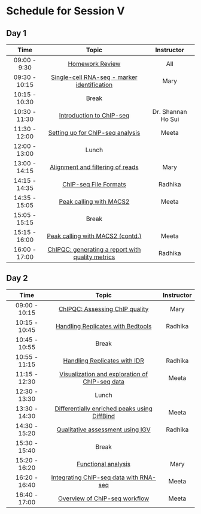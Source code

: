# Schedule for Session V


## Day 1

| Time            |   Topic  | Instructor |
|:------------------------:|:----------:|:--------:|
|09:00 - 9:30 | [Homework Review]() | All |
|09:30 - 10:15 | [Single-cell RNA-seq - marker identification](https://hbctraining.github.io/In-depth-NGS-Data-Analysis-Course/sessionIV/lessons/SC_marker_identification.html) | Mary |
|10:15 - 10:30 | Break | |
|10:30 - 11:30 | [Introduction to ChIP-seq](https://github.com/hbctraining/In-depth-NGS-Data-Analysis-Course/blob/master/sessionV/slides/Introduction%20to%20ChIP-seq%20Summer%202018.pdf) | Dr. Shannan Ho Sui |
|11:30 - 12:00 | [Setting up for ChIP-seq analysis](https://hbctraining.github.io/In-depth-NGS-Data-Analysis-Course/sessionV/lessons/01_Intro_chipseq_data_organization.html) | Meeta |
|12:00 - 13:00 | Lunch | |
|13:00 - 14:15 | [Alignment and filtering of reads](https://hbctraining.github.io/In-depth-NGS-Data-Analysis-Course/sessionV/lessons/03_align_and_filtering.html) | Mary |
|14:15 - 14:35 | [ChIP-seq File Formats](https://github.com/hbctraining/In-depth-NGS-Data-Analysis-Course/raw/master/sessionV/slides/Workflows_and_fileformats.pdf) | Radhika |
|14:35 - 15:05 | [Peak calling with MACS2](https://hbctraining.github.io/In-depth-NGS-Data-Analysis-Course/sessionV/lessons/04_peak_calling_macs.html) | Meeta |
|15:05 - 15:15 | Break | |
|15:15 - 16:00 | [Peak calling with MACS2 (contd.)](https://hbctraining.github.io/In-depth-NGS-Data-Analysis-Course/sessionV/lessons/04_peak_calling_macs.html#running-macs2) | Meeta |
|16:00 - 17:00 | [ChIPQC: generating a report with quality metrics](https://hbctraining.github.io/In-depth-NGS-Data-Analysis-Course/sessionV/lessons/05_combine_chipQC_and_metrics.html) | Radhika |

## Day 2

| Time            |  Topic  | Instructor |
|:------------------------:|:----------:|:--------:|
|09:00 - 10:15 | [ChIPQC: Assessing ChIP quality]() | Mary |
|10:15 - 10:45 | [Handling Replicates with Bedtools]() | Radhika |
|10:45 - 10:55 | Break | |
|10:55 - 11:15 | [Handling Replicates with IDR]() | Radhika |
|11:15 - 12:30 | [Visualization and exploration of ChIP-seq data]() | Meeta |
|12:30 - 13:30 | Lunch | |
|13:30 - 14:30 | [Differentially enriched peaks using DiffBind]() | Meeta |
|14:30 - 15:20 | [Qualitative assessment using IGV]() | Radhika |
|15:30 - 15:40 | Break | |
|15:20 - 16:20 | [Functional analysis]() | Mary |
|16:20 - 16:40 | [Integrating ChIP-seq data with RNA-seq]() | Meeta |
|16:40 - 17:00 | [Overview of ChIP-seq workflow]() | Meeta |
